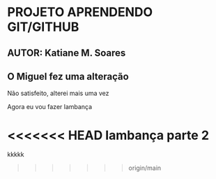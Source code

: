 # PROJETO APRENDENDO GIT/GITHUB

## AUTOR: Katiane M. Soares

## O Miguel fez uma alteração

Não satisfeito, alterei mais uma vez

Agora eu vou fazer lambança

<<<<<<< HEAD
lambança parte 2
=======
kkkkk
>>>>>>> origin/main
